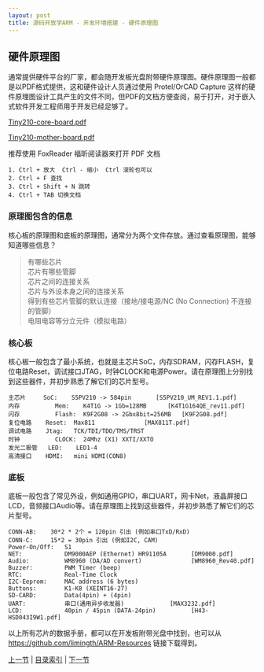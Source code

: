 ```yaml
---
layout: post
title: 源码开放学ARM - 开发环境搭建 - 硬件原理图
---
```


##  硬件原理图

通常提供硬件平台的厂家，都会随开发板光盘附带硬件原理图。硬件原理图一般都是以PDF格式提供，这和硬件设计人员通过使用 Protel/OrCAD Capture 这样的硬件原理图设计工具产生的文件不同，但PDF的文档方便查阅，易于打开，对于嵌入式软件开发工程师用于开发已经足够了。

[Tiny210-core-board.pdf](https://github.com/limingth/ARM-Resources/blob/22dda0e9afefb8cd8fc4c8f117cbbde43f7678ee/tiny210/Schematic/Tiny210-core-board.pdf)

[Tiny210-mother-board.pdf](https://github.com/limingth/ARM-Resources/blob/22dda0e9afefb8cd8fc4c8f117cbbde43f7678ee/tiny210/Schematic/Tiny210-mother-board.pdf)

推荐使用 FoxReader 福昕阅读器来打开 PDF 文档  

	1. Ctrl + 放大  Ctrl - 缩小  Ctrl 滚轮也可以  
	2. Ctrl + F 查找  
	3. Ctrl + Shift + N 跳转  
	4. Ctrl + TAB 切换文档  

### 原理图包含的信息
核心板的原理图和底板的原理图，通常分为两个文件存放。通过查看原理图，能够知道哪些信息？

>有哪些芯片  
>芯片有哪些管脚  
>芯片之间的连接关系  
>芯片与外设本身之间的连接关系  
>得到有些芯片管脚的默认连接（接地/接电源/NC (No Connection) 不连接的管脚）  
>电阻电容等分立元件（模拟电路）  

### 核心板
核心板一般包含了最小系统，也就是主芯片SoC，内存SDRAM，闪存FLASH，复位电路Reset，调试接口JTAG，时钟CLOCK和电源Power。请在原理图上分别找到这些器件，并初步熟悉了解它们的芯片型号。

	主芯片    	SoC:   	S5PV210 -> 584pin		[S5PV210_UM_REV1.1.pdf]
	内存      	Mem:  	K4T1G -> 1Gb=128MB 		[K4T1G164QE_rev11.pdf]
	闪存      	Flash:	K9F2G08 -> 2Gbx8bit=256MB	[K9F2G08.pdf]
	复位电路  	Reset:	Max811				[MAX811T.pdf]
	调试电路  	Jtag: 	TCK/TDI/TDO/TMS/TRST
	时钟      	CLOCK:	24Mhz (X1) XXTI/XXTO
	发光二极管	LED:  	LED1-4
	高清接口  	HDMI:  	mini HDMI(CON8)

### 底板
底板一般包含了常见外设，例如通用GPIO，串口UART，网卡Net，液晶屏接口LCD，音频接口Audio等。请在原理图上找到这些器件，并初步熟悉了解它们的芯片型号。

	CONN-AB:	30*2 * 2个 = 120pin 引出 (例如串口TxD/RxD)
	CONN-C:		15*2 = 30pin 引出 (例如I2C, CAM)
	Power-On/Off:	S1
	NET:        	DM9000AEP (Ethernet) HR91105A		[DM9000.pdf]
	Audio:       	WM8960 (DA/AD convert)	     		[WM8960_Rev40.pdf]
	Buzzer:	     	PWM Timer (beep)
	RTC:         	Real-Time Clock
	I2C-Eeprom:  	MAC address (6 bytes)
	Buttons:     	K1-K8 (XEINT16-27)
	SD-CARD:    	Data(4pin) + (4pin)
	UART:        	串口(通用异步收发器)	     		[MAX3232.pdf]
	LCD:        	40pin / 45pin (DATA-24pin)    		[H43-HSD043I9W1.pdf]
	
	
以上所有芯片的数据手册，都可以在开发板附带光盘中找到，也可以从 <https://github.com/limingth/ARM-Resources> 链接下载得到。




[上一节](chp1-1.html)  |  [目录索引](../index.html)  |  [下一节](chp1-3.html)
